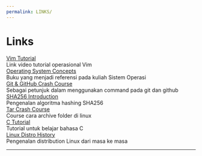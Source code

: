 ```yaml
---
permalink: LINKS/
---
```


# Links

[Vim Tutorial](https://youtu.be/ggSyF1SVFr4) <br>
    Link video tutorial operasional Vim <br>
[Operating System Concepts](https://www.os-book.com/OS10/) <br>
    Buku yang menjadi referensi pada kuliah Sistem Operasi <br>
[Git & GitHub Crash Course](https://www.youtube.com/watch?v=RGOj5yH7evk) <br>
    Sebagai petunjuk dalam menggunakan command pada git dan github <br>
[SHA256 Introduction](https://www.youtube.com/watch?v=DMtFhACPnTY) <br>
    Pengenalan algoritma hashing SHA256 <br>
[Tar Crash Course](https://www.youtube.com/watch?v=2iwumBcfd58) <br>
    Course cara archive folder di linux <br>
[C Tutorial](https://www.youtube.com/watch?v=KJgsSFOSQv0) <br>
    Tutorial untuk belajar bahasa C <br>
[Linux Distro History](https://www.youtube.com/watch?v=ShcR4Zfc6Dw&t=325s) <br>
    Pengenalan distribution Linux dari masa ke masa <br>
    <hr>
